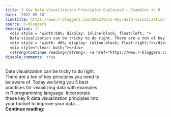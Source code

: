 ```yaml
---
title: 5 Key Data Visualization Principles Explained – Examples in R
date: '2022-05-10'
linkTitle: https://www.r-bloggers.com/2022/05/5-key-data-visualization-principles-explained-examples-in-r/
source: R-bloggers
description: |-
  <div style = "width:60%; display: inline-block; float:left; ">
  Data visualization can be tricky to do right. There are a ton of key principles you need to be aware of. Today we bring you 5 best practices for visualizing data with examples in R programming language. Incorporate these key R data visualization principles into your toolset to improve your data ...</div>
  <div style = "width: 40%; display: inline-block; float:right;"></div>
  <div style="clear: both;"></div>
  <strong>Continue reading</strong>: <a href="https://www.r-bloggers.com/2022/05/5-key-data-visualization-principles-explained-exampl ...
disable_comments: true
---
```

<div style = "width:60%; display: inline-block; float:left; ">
Data visualization can be tricky to do right. There are a ton of key principles you need to be aware of. Today we bring you 5 best practices for visualizing data with examples in R programming language. Incorporate these key R data visualization principles into your toolset to improve your data ...</div>
<div style = "width: 40%; display: inline-block; float:right;"></div>
<div style="clear: both;"></div>
<strong>Continue reading</strong>: <a href="https://www.r-bloggers.com/2022/05/5-key-data-visualization-principles-explained-exampl ...